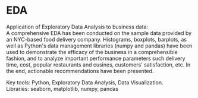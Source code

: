 # EDA
Application of Exploratory Data Analysis to business data: <br>
A comprehensive EDA has been conducted on the sample data provided by an NYC-based food delivery company. Histograms, boxplots, barplots, 
as well as Python's data management libraries (numpy and pandas) have been used to demonstrate the efficacy of the business in a 
comprehensible fashion, and to analyze important performance parameters such delivery time, cost, popular restaurants and cusines, customers'
satisfaction, etc. In the end, actionable recommendations have been presented. <br>

Key tools: Python, Exploratory Data Analysis, Data Visualization. <br>
Libraries: seaborn, matplotlib, numpy, pandas
